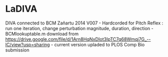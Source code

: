 # LaDIVA
DIVA connected to BCM Zañartu 2014
V007 - Hardcorded for Pitch Reflex : run one iteration, change perturbation magnitude, duration, direction
     - BCMlookuptable.m download from https://drive.google.com/file/d/1Arn8HqNxDIot3IpTC7q68Wmqj7G_--lC/view?usp=sharing
     - current version upladed to PLOS Comp Bio submission
